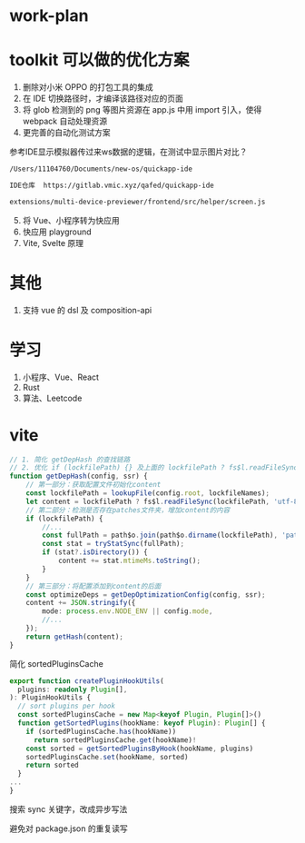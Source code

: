 # work-plan




# toolkit 可以做的优化方案



1. 删除对小米 OPPO 的打包工具的集成
2. 在 IDE 切换路径时，才编译该路径对应的页面
3. 将 glob 检测到的 png 等图片资源在 app.js 中用 import 引入，使得 webpack 自动处理资源
3. 更完善的自动化测试方案

参考IDE显示模拟器传过来ws数据的逻辑，在测试中显示图片对比？

```txt
/Users/11104760/Documents/new-os/quickapp-ide

IDE仓库  https://gitlab.vmic.xyz/qafed/quickapp-ide

extensions/multi-device-previewer/frontend/src/helper/screen.js

```

5. 将 Vue、小程序转为快应用
6. 快应用 playground
7. Vite, Svelte 原理



# 其他

1. 支持 vue 的 dsl 及 composition-api



# 学习

1. 小程序、Vue、React
2. Rust
3. 算法、Leetcode


# vite

```ts
// 1. 简化 getDepHash 的查找链路
// 2. 优化 if (lockfilePath) {} 及上面的 lockfilePath ? fs$l.readFileSync(lockfilePath, 'utf-8') : '';
function getDepHash(config, ssr) {
    // 第一部分：获取配置文件初始化content
    const lockfilePath = lookupFile(config.root, lockfileNames);
    let content = lockfilePath ? fs$l.readFileSync(lockfilePath, 'utf-8') : '';
    // 第二部分：检测是否存在patches文件夹，增加content的内容
    if (lockfilePath) {
        //...
        const fullPath = path$o.join(path$o.dirname(lockfilePath), 'patches');
        const stat = tryStatSync(fullPath);
        if (stat?.isDirectory()) {
            content += stat.mtimeMs.toString();
        }
    }
    // 第三部分：将配置添加到content的后面
    const optimizeDeps = getDepOptimizationConfig(config, ssr);
    content += JSON.stringify({
        mode: process.env.NODE_ENV || config.mode,
        //...
    });
    return getHash(content);
}
```

简化 sortedPluginsCache

```ts
export function createPluginHookUtils(
  plugins: readonly Plugin[],
): PluginHookUtils {
  // sort plugins per hook
  const sortedPluginsCache = new Map<keyof Plugin, Plugin[]>()
  function getSortedPlugins(hookName: keyof Plugin): Plugin[] {
    if (sortedPluginsCache.has(hookName))
      return sortedPluginsCache.get(hookName)!
    const sorted = getSortedPluginsByHook(hookName, plugins)
    sortedPluginsCache.set(hookName, sorted)
    return sorted
  }
...
}
```

搜索 sync 关键字，改成异步写法

避免对 package.json 的重复读写
